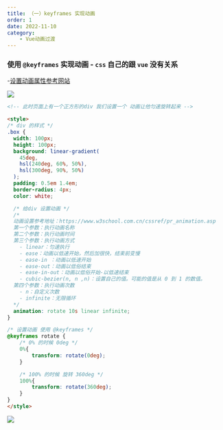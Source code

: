 ```yaml
---
title: （一）keyframes 实现动画
order: 1
date: 2022-11-10
category:
    - Vue动画过渡
---
```


### 使用 `@keyframes` 实现动画 - `css` 自己的跟 `vue` 没有关系
-[设置动画属性参考网站](https://www.w3school.com.cn/cssref/pr_animation.asp)

![](https://image.zswei.xyz/img/202211101522004.png)

```html
<!-- 此时页面上有一个正方形的div 我们设置一个 动画让他匀速旋转起来 -->

<style>
/* div 的样式 */
.box {
  width: 100px;
  height: 100px;
  background: linear-gradient(
    45deg,
    hsl(240deg, 60%, 50%),
    hsl(300deg, 90%, 50%)
  );
  padding: 0.5em 1.4em;
  border-radius: 4px;
  color: white;

  /* 给div 设置动画 */
  /* 
  动画设置参考地址：https://www.w3school.com.cn/cssref/pr_animation.asp
  第一个参数：执行动画名称 
  第二个参数：执行动画时间
  第三个参数：执行动画方式 
    - linear：匀速执行
    - ease：动画以低速开始，然后加很快，结束前变慢
    - ease-in ：动画以低速开始
    - ease-out：动画以低俗结束
    - ease-in-out：动画以低俗开始-以低速结束
    - cubic-bezier(n, n ,n)：设置自己的值。可能的值是从 0 到 1 的数值。
  第四个参数：执行动画次数 
    - n：自定义次数
    - infinite：无限循环
  */
  animation: rotate 10s linear infinite;
}

/* 设置动画 使用 @keyframes */
@keyframes rotate {
    /* 0% 的时候 0deg */
    0%{
        transform: rotate(0deg);
    }

    /* 100% 的时候 旋转 360deg */
    100%{
        transform: rotate(360deg);
    }
}
</style>
```

![](https://image.zswei.xyz/img/202211101538369.png)
